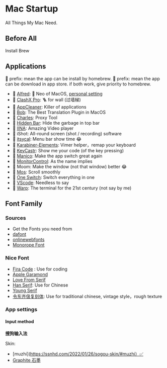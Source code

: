 # Mac Startup
All Things My Mac Need.

## Before All

Install Brew

## Applications

🍺 prefix: mean the app can be install by homebrew.
🍎 prefix: mean the app can be download in app store.
if both work, give priority to homebrew.

- 🍺 [Alfred](https://www.alfredapp.com/): 🎩 Neo of MacOS, [personal setting](./alfred)
- 🍺 [ClashX Pro](https://github.com/Dreamacro/clash/releases/tag/premium): 🪜 for wall (过墙梯)
- 🍺 [AppCleaner](https://freemacsoft.net/appcleaner/): Killer of applications
- 🍎 [Bob](https://bobtranslate.com/): The Best Translation Plugin in MacOS
- 🍺 [Charles](https://www.charlesproxy.com/): Proxy Tool
- 🍺 [Hidden Bar](https://github.com/dwarvesf/hidden/): Hide the garbage in top bar
- 🍺 [IINA](https://iina.io/): Amazing Video player
- 🍎 iShot: All-round screen (shot / recording) software
- 🍺 [itsycal](https://www.mowglii.com/itsycal/): Menu bar show time 😂
- 🍺 [Karabiner-Elements](https://karabiner-elements.pqrs.org/): Vimer helper，remap your keyboard
- 🍺 [KeyCastr](https://github.com/keycastr/keycastr): Show me your code (of the key pressing) 
- 🍎 [Manico](https://manico.im/): Make the app switch great again
- 🍺 [MonitorControl](https://github.com/MonitorControl/MonitorControl): As the name implies
- 🍎 Moom: Make the window (not that window) better 😂
- 🍺 [Mos](https://mos.caldis.me/): Scroll smoothly 
- 🍺 [One Switch](https://fireball.studio/oneswitch): Switch everything in one
- 🍺 [VScode](https://code.visualstudio.com/): Needless to say
- 🍺 [Warp](https://www.warp.dev/): The terminal for the 21st century (not say by me)

## Font Family

### Sources
- Get the Fonts you need from
- [dafont](https://www.dafont.com/)
- [onlinewebfonts](https://www.onlinewebfonts.com/fonts)
- [Monorope Font](https://github.com/sharanda/manrope)

### Nice Font

- [Fira Code](https://github.com/tonsky/FiraCode) : Use for coding
- [Apple Garamond](https://www.dafont.com/apple-garamond.font)
- [Love From Serif](https://www.onlinewebfonts.com/download/c3ddb99244adbafbc39209439dad58c8)
- [Han Serif](https://source.typekit.com/source-han-serif/cn/): Use for Chinese
- [Young Serif](https://github.com/noirblancrouge/YoungSerif)
- [令东齐伋复刻体](https://www.fonts.net.cn/font-38278267111.html): Use for traditional chinese, vintage style，rough texture

### App settings

#### Input method

**搜狗输入法**

Skin:
  - [muzhi](https://ssnhd.com/2022/01/26/sogou-skin/#muzhi）✅
  - [Graphite 石墨](https://github.com/xiaochunjimmy/Sogou-Input-Skin#3-graphite-%E7%9F%B3%E5%A2%A8)
